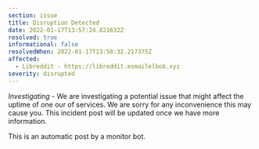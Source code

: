 ```yaml
---
section: issue
title: Disruption Detected
date: 2022-01-17T13:57:24.821632Z
resolved: true
informational: false
resolvedWhen: 2022-01-17T13:58:32.217375Z
affected:
  - Libreddit - https://libreddit.esmailelbob.xyz
severity: disrupted
---
```

*Investigating* - We are investigating a potential issue that might affect the uptime of one our of services. We are sorry for any inconvenience this may cause you. This incident post will be updated once we have more information.

This is an automatic post by a monitor bot.
        